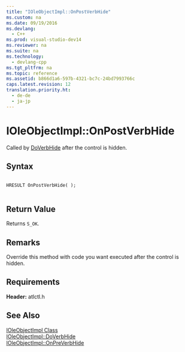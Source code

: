 ```yaml
---
title: "IOleObjectImpl::OnPostVerbHide"
ms.custom: na
ms.date: 09/19/2016
ms.devlang: 
  - C++
ms.prod: visual-studio-dev14
ms.reviewer: na
ms.suite: na
ms.technology: 
  - devlang-cpp
ms.tgt_pltfrm: na
ms.topic: reference
ms.assetid: b866d1a6-597b-4321-bc7c-24bd7993766c
caps.latest.revision: 12
translation.priority.ht: 
  - de-de
  - ja-jp
---
```

# IOleObjectImpl::OnPostVerbHide
Called by [DoVerbHide](../vs140/IOleObjectImpl--DoVerbHide.md) after the control is hidden.  
  
## Syntax  
  
```  
  
HRESULT OnPostVerbHide( );  
  
```  
  
## Return Value  
 Returns `S_OK`.  
  
## Remarks  
 Override this method with code you want executed after the control is hidden.  
  
## Requirements  
 **Header:** atlctl.h  
  
## See Also  
 [IOleObjectImpl Class](../vs140/IOleObjectImpl-Class.md)   
 [IOleObjectImpl::DoVerbHide](../vs140/IOleObjectImpl--DoVerbHide.md)   
 [IOleObjectImpl::OnPreVerbHide](../vs140/IOleObjectImpl--OnPreVerbHide.md)